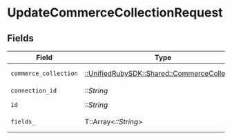 # UpdateCommerceCollectionRequest


## Fields

| Field                                                                                     | Type                                                                                      | Required                                                                                  | Description                                                                               |
| ----------------------------------------------------------------------------------------- | ----------------------------------------------------------------------------------------- | ----------------------------------------------------------------------------------------- | ----------------------------------------------------------------------------------------- |
| `commerce_collection`                                                                     | [::UnifiedRubySDK::Shared::CommerceCollection](../../models/shared/commercecollection.md) | :heavy_check_mark:                                                                        | A collection of items/products/services                                                   |
| `connection_id`                                                                           | *::String*                                                                                | :heavy_check_mark:                                                                        | ID of the connection                                                                      |
| `id`                                                                                      | *::String*                                                                                | :heavy_check_mark:                                                                        | ID of the Collection                                                                      |
| `fields_`                                                                                 | T::Array<*::String*>                                                                      | :heavy_minus_sign:                                                                        | Comma-delimited fields to return                                                          |